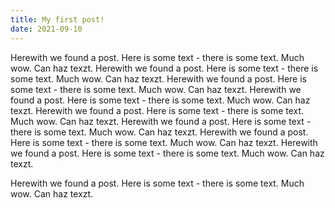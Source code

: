 ```yaml
---
title: My first post!
date: 2021-09-10
---
```


Herewith we found a post. Here is some text - there is some text. Much wow. Can haz texzt.
Herewith we found a post. Here is some text - there is some text. Much wow. Can haz texzt.
Herewith we found a post. Here is some text - there is some text. Much wow. Can haz texzt.
Herewith we found a post. Here is some text - there is some text. Much wow. Can haz texzt.
Herewith we found a post. Here is some text - there is some text. Much wow. Can haz texzt.
Herewith we found a post. Here is some text - there is some text. Much wow. Can haz texzt.
Herewith we found a post. Here is some text - there is some text. Much wow. Can haz texzt.
Herewith we found a post. Here is some text - there is some text. Much wow. Can haz texzt.


Herewith we found a post. Here is some text - there is some text. Much wow. Can haz texzt.